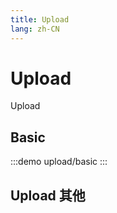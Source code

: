 ```yaml
--- 
title: Upload
lang: zh-CN
---
```


# Upload

Upload


## Basic

:::demo 
upload/basic
:::

## Upload 其他
